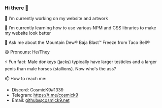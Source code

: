 ### Hi there 👋
🔭 I’m currently working on my website and artwork

🌱 I’m currently learning how to use various NPM and CSS libraries to make my website look better

💬 Ask me about the Mountain Dew® Baja Blast™ Freeze from Taco Bell®

😄 Pronouns: He/They

⚡ Fun fact:  Male donkeys (jacks) typically have larger testicles and a larger penis than male horses (stallions). Now who's the ass?

📫 How to reach me:
  - Discord: CosmicK9#1339
  - Telegram: https://t.me/cosmick9
  - Email: github@cosmick9.net
